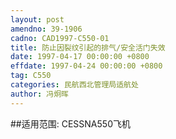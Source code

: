 ```yaml
---
layout: post
amendno: 39-1906
cadno: CAD1997-C550-01
title: 防止因裂纹引起的排气/安全活门失效
date: 1997-04-17 00:00:00 +0800
effdate: 1997-04-24 00:00:00 +0800
tag: C550
categories: 民航西北管理局适航处
author: 冯炯晖
---
```


##适用范围:
CESSNA550飞机

